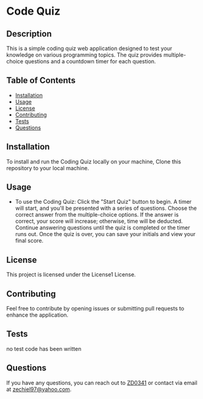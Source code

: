 # Code Quiz
  
  ## Description
  This is a simple coding quiz web application designed to test your knowledge on various programming topics. The quiz provides multiple-choice questions and a countdown timer for each question.
  
  ## Table of Contents
  - [Installation](#installation)
  - [Usage](#usage)
  - [License](#license)
  - [Contributing](#contributing)
  - [Tests](#tests)
  - [Questions](#questions)
  
  ## Installation
   To install and run the Coding Quiz locally on your machine, Clone this repository to your local machine.
  
  ## Usage
  - To use the Coding Quiz:
  Click the "Start Quiz" button to begin.
  A timer will start, and you'll be presented with a series of questions.
  Choose the correct answer from the multiple-choice options.
  If the answer is correct, your score will increase; otherwise, time will be deducted.
  Continue answering questions until the quiz is completed or the timer runs out.
  Once the quiz is over, you can save your initials and view your final score.
  
  ## License
  This project is licensed under the License1 License.
  
  ## Contributing
  Feel free to contribute by opening issues or submitting pull requests to enhance the application.

  
  ## Tests
  no test code has been written
  
  ## Questions
  If you have any questions, you can reach out to [ZD0341](https://github.com/ZD0341) or contact via email at zechiel97@yahoo.com.